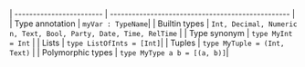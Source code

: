 | ------------------------ | ------------------------------------------------- |
| Type annotation          | `myVar : TypeName`|
| Builtin types | `Int, Decimal, Numeric n, Text, Bool, Party, Date, Time, RelTime` |
| Type synonym | `type MyInt = Int` |
| Lists | `type ListOfInts = [Int]`|
| Tuples | `type MyTuple = (Int, Text)` |
| Polymorphic types | `type MyType a b = [(a, b)]`|
